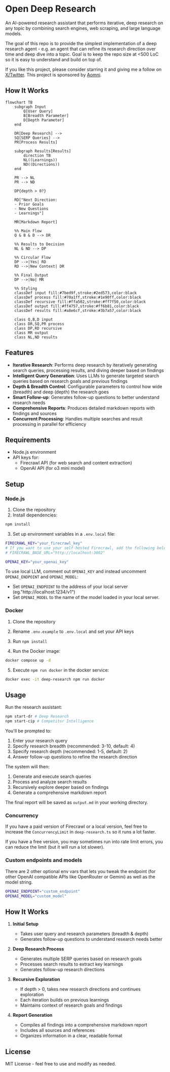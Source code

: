# Open Deep Research

An AI-powered research assistant that performs iterative, deep research on any topic by combining search engines, web scraping, and large language models.

The goal of this repo is to provide the simplest implementation of a deep research agent - e.g. an agent that can refine its research direction over time and deep dive into a topic. Goal is to keep the repo size at <500 LoC so it is easy to understand and build on top of.

If you like this project, please consider starring it and giving me a follow on [X/Twitter](https://x.com/dzhng). This project is sponsored by [Aomni](https://aomni.com).

## How It Works

```mermaid
flowchart TB
    subgraph Input
        Q[User Query]
        B[Breadth Parameter]
        D[Depth Parameter]
    end

    DR[Deep Research] -->
    SQ[SERP Queries] -->
    PR[Process Results]

    subgraph Results[Results]
        direction TB
        NL((Learnings))
        ND((Directions))
    end

    PR --> NL
    PR --> ND

    DP{depth > 0?}

    RD["Next Direction:
    - Prior Goals
    - New Questions
    - Learnings"]

    MR[Markdown Report]

    %% Main Flow
    Q & B & D --> DR

    %% Results to Decision
    NL & ND --> DP

    %% Circular Flow
    DP -->|Yes| RD
    RD -->|New Context| DR

    %% Final Output
    DP -->|No| MR

    %% Styling
    classDef input fill:#7bed9f,stroke:#2ed573,color:black
    classDef process fill:#70a1ff,stroke:#1e90ff,color:black
    classDef recursive fill:#ffa502,stroke:#ff7f50,color:black
    classDef output fill:#ff4757,stroke:#ff6b81,color:black
    classDef results fill:#a8e6cf,stroke:#3b7a57,color:black

    class Q,B,D input
    class DR,SQ,PR process
    class DP,RD recursive
    class MR output
    class NL,ND results
```

## Features

- **Iterative Research**: Performs deep research by iteratively generating search queries, processing results, and diving deeper based on findings
- **Intelligent Query Generation**: Uses LLMs to generate targeted search queries based on research goals and previous findings
- **Depth & Breadth Control**: Configurable parameters to control how wide (breadth) and deep (depth) the research goes
- **Smart Follow-up**: Generates follow-up questions to better understand research needs
- **Comprehensive Reports**: Produces detailed markdown reports with findings and sources
- **Concurrent Processing**: Handles multiple searches and result processing in parallel for efficiency

## Requirements

- Node.js environment
- API keys for:
  - Firecrawl API (for web search and content extraction)
  - OpenAI API (for o3 mini model)

## Setup

### Node.js

1. Clone the repository
2. Install dependencies:

```bash
npm install
```

3. Set up environment variables in a `.env.local` file:

```bash
FIRECRAWL_KEY="your_firecrawl_key"
# If you want to use your self-hosted Firecrawl, add the following below:
# FIRECRAWL_BASE_URL="http://localhost:3002"

OPENAI_KEY="your_openai_key"
```

To use local LLM, comment out `OPENAI_KEY` and instead uncomment `OPENAI_ENDPOINT` and `OPENAI_MODEL`:
- Set `OPENAI_ENDPOINT` to the address of your local server (eg."http://localhost:1234/v1")
- Set `OPENAI_MODEL` to the name of the model loaded in your local server.

### Docker

1. Clone the repository
2. Rename `.env.example` to `.env.local` and set your API keys

3. Run `npm install`

4. Run the Docker image:

```bash
docker compose up -d
```

5. Execute `npm run docker` in the docker service:
```bash
docker exec -it deep-research npm run docker
```

## Usage

Run the research assistant:

```bash
npm start-dr # Deep Research
npm start-cip # Competitor Intelligence
```

You'll be prompted to:

1. Enter your research query
2. Specify research breadth (recommended: 3-10, default: 4)
3. Specify research depth (recommended: 1-5, default: 2)
4. Answer follow-up questions to refine the research direction

The system will then:

1. Generate and execute search queries
2. Process and analyze search results
3. Recursively explore deeper based on findings
4. Generate a comprehensive markdown report

The final report will be saved as `output.md` in your working directory.

### Concurrency

If you have a paid version of Firecrawl or a local version, feel free to increase the `ConcurrencyLimit` in `deep-research.ts` so it runs a lot faster.

If you have a free version, you may sometimes run into rate limit errors, you can reduce the limit (but it will run a lot slower).

### Custom endpoints and models

There are 2 other optional env vars that lets you tweak the endpoint (for other OpenAI compatible APIs like OpenRouter or Gemini) as well as the model string.

```bash
OPENAI_ENDPOINT="custom_endpoint"
OPENAI_MODEL="custom_model"
```

## How It Works

1. **Initial Setup**

   - Takes user query and research parameters (breadth & depth)
   - Generates follow-up questions to understand research needs better

2. **Deep Research Process**

   - Generates multiple SERP queries based on research goals
   - Processes search results to extract key learnings
   - Generates follow-up research directions

3. **Recursive Exploration**

   - If depth > 0, takes new research directions and continues exploration
   - Each iteration builds on previous learnings
   - Maintains context of research goals and findings

4. **Report Generation**
   - Compiles all findings into a comprehensive markdown report
   - Includes all sources and references
   - Organizes information in a clear, readable format

## License

MIT License - feel free to use and modify as needed.
